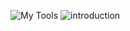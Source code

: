 ![My Tools](https://user-images.githubusercontent.com/38507456/86529106-315d3380-beae-11ea-82a1-d7712c25e869.png)
![introduction](https://user-images.githubusercontent.com/38507456/86531607-0df0b380-bec3-11ea-899f-0f54c354ba0b.png)

